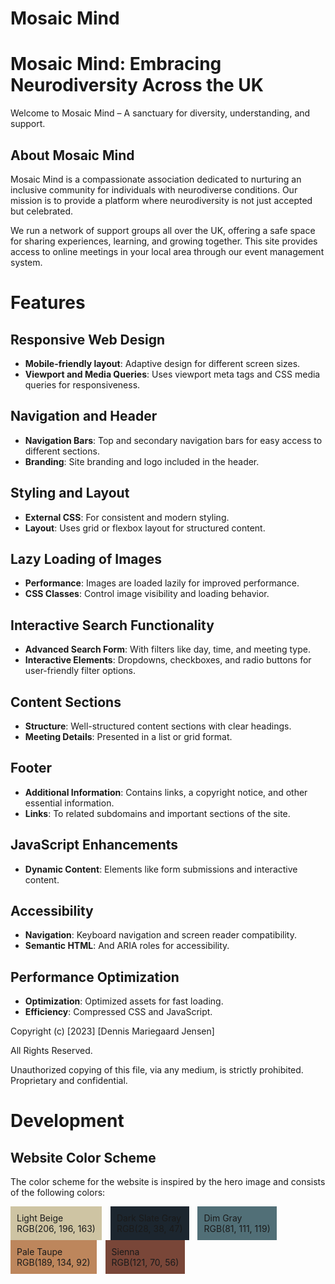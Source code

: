 # Mosaic Mind
# Mosaic Mind: Embracing Neurodiversity Across the UK

Welcome to Mosaic Mind – A sanctuary for diversity, understanding, and support.

## About Mosaic Mind

Mosaic Mind is a compassionate association dedicated to nurturing an inclusive community for individuals with neurodiverse conditions. 
Our mission is to provide a platform where neurodiversity is not just accepted but celebrated. 

We run a network of support groups all over the UK, offering a safe space for sharing experiences, learning, and growing together.
This site provides access to online meetings in your local area through our event management system.


# Features

## Responsive Web Design
- **Mobile-friendly layout**: Adaptive design for different screen sizes.
- **Viewport and Media Queries**: Uses viewport meta tags and CSS media queries for responsiveness.

## Navigation and Header
- **Navigation Bars**: Top and secondary navigation bars for easy access to different sections.
- **Branding**: Site branding and logo included in the header.

## Styling and Layout
- **External CSS**: For consistent and modern styling.
- **Layout**: Uses grid or flexbox layout for structured content.

## Lazy Loading of Images
- **Performance**: Images are loaded lazily for improved performance.
- **CSS Classes**: Control image visibility and loading behavior.

## Interactive Search Functionality
- **Advanced Search Form**: With filters like day, time, and meeting type.
- **Interactive Elements**: Dropdowns, checkboxes, and radio buttons for user-friendly filter options.

## Content Sections
- **Structure**: Well-structured content sections with clear headings.
- **Meeting Details**: Presented in a list or grid format.

## Footer
- **Additional Information**: Contains links, a copyright notice, and other essential information.
- **Links**: To related subdomains and important sections of the site.

## JavaScript Enhancements
- **Dynamic Content**: Elements like form submissions and interactive content.

## Accessibility
- **Navigation**: Keyboard navigation and screen reader compatibility.
- **Semantic HTML**: And ARIA roles for accessibility.

## Performance Optimization
- **Optimization**: Optimized assets for fast loading.
- **Efficiency**: Compressed CSS and JavaScript.


Copyright (c) [2023] [Dennis Mariegaard Jensen]

All Rights Reserved.

Unauthorized copying of this file, via any medium, is strictly prohibited.
Proprietary and confidential.

# Development

## Website Color Scheme

The color scheme for the website is inspired by the hero image and consists of the following colors:

<p>
  <span style="background-color: rgb(206, 196, 163); padding: 10px; display: inline-block; margin-right: 10px;">Light Beige<br>RGB(206, 196, 163)</span>
  <span style="background-color: rgb(28, 38, 47); padding: 10px; display: inline-block; margin-right: 10px;">Dark Slate Gray<br>RGB(28, 38, 47)</span>
  <span style="background-color: rgb(81, 111, 119); padding: 10px; display: inline-block; margin-right: 10px;">Dim Gray<br>RGB(81, 111, 119)</span>
  <span style="background-color: rgb(189, 134, 92); padding: 10px; display: inline-block; margin-right: 10px;">Pale Taupe<br>RGB(189, 134, 92)</span>
  <span style="background-color: rgb(121, 70, 56); padding: 10px; display: inline-block; margin-right: 10px;">Sienna<br>RGB(121, 70, 56)</span>
</p>

